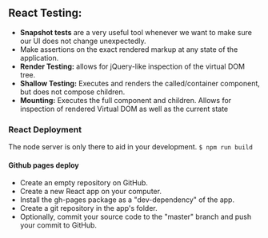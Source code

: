 ## React Testing:

- **Snapshot tests** are a very useful tool whenever we want to make sure our UI does not change unexpectedly.
-  Make assertions on the exact rendered markup at any state of the application.
- **Render Testing:** allows for jQuery-like inspection of the virtual DOM tree.
- **Shallow Testing:** Executes and renders the called/container component, but does not compose children.
- **Mounting:** Executes the full component and children. Allows for inspection of rendered Virtual DOM as well as the current state



### React Deployment  
The node server is only there to aid in your development. ``$ npm run build``

#### Github pages deploy
- Create an empty repository on GitHub.
- Create a new React app on your computer.
- Install the gh-pages package as a "dev-dependency" of the app.
- Create a git repository in the app's folder.
- Optionally, commit your source code to the "master" branch and push your commit to GitHub.
